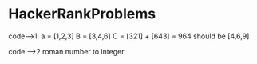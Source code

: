 # HackerRankProblems

code-->1.
     a = [1,2,3]
     B = [3,4,6]
     C = [321] + [643] =  964
     should be [4,6,9]


code -->2 roman number to integer
